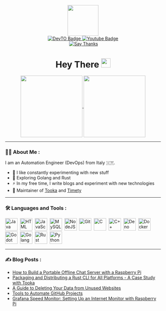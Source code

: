 <div id="header" align="center">
  <img src="https://media.giphy.com/media/2IudUHdI075HL02Pkk/giphy.gif" width="100"/>
  <div id="badges">
  <a href="https://dev.to/benji377">
    <img src="https://img.shields.io/badge/dev.to-black?style=for-the-badge&logo=devdotto&logoColor=black&color=white" alt="DevTO Badge"/>
  </a>
  <a href="https://www.youtube.com/@benji_377">
    <img src="https://img.shields.io/badge/YouTube-red?style=for-the-badge&logo=youtube&logoColor=white" alt="Youtube Badge"/>
  </a>
</div>
  <img src="https://komarev.com/ghpvc/?username=benji377&style=flat-square&color=blue" alt=""/>
  <a href="https://saythanks.io/to/Benji377">
    <img src="https://img.shields.io/badge/Say%20Thanks-!-1EAEDB.svg" alt="Say Thanks"/>
  </a>
  <h1>
  Hey There
  <img src="https://media.giphy.com/media/hvRJCLFzcasrR4ia7z/giphy.gif" width="30px"/>
</h1>
</div>
<div align="center">
  <a href="https://dev.to/benji377">
    <img height=200 align="center" src="https://github-readme-stats.vercel.app/api?username=benji377&theme=catppuccin_mocha" />
  </a>
  <a href="https://dev.to/benji377">
    <img height=200 align="center" src="https://github-readme-stats.vercel.app/api/top-langs?username=benji377&layout=compact&langs_count=8&theme=catppuccin_mocha&card_width=320" />
  </a>
</div>

---
### :man_technologist: About Me :
I am an Automation Engineer (DevOps) from Italy :it:.
- :telescope: I like constantly experimenting with new stuff
- :seedling: Exploring Golang and Rust
- :zap: In my free time, I write blogs and experiment with new technologies
- :rocket: Maintainer of [Tooka](https://github.com/Benji377/tooka) and [Timety](https://github.com/Benji377/Timety)
---

### :hammer_and_wrench: Languages and Tools :
<div>
  <img src="https://cdn.jsdelivr.net/gh/devicons/devicon@latest/icons/java/java-original.svg" title="Java" alt="Java" width="40" height="40"/>&nbsp;
  <img src="https://cdn.jsdelivr.net/gh/devicons/devicon@latest/icons/html5/html5-original.svg" title="HTML5" alt="HTML" width="40" height="40"/>&nbsp;
  <img src="https://cdn.jsdelivr.net/gh/devicons/devicon@latest/icons/javascript/javascript-original.svg" title="JavaScript" alt="JavaScript" width="40" height="40"/>&nbsp;
  <img src="https://cdn.jsdelivr.net/gh/devicons/devicon@latest/icons/mysql/mysql-original.svg" title="MySQL"  alt="MySQL" width="40" height="40"/>&nbsp;
  <img src="https://cdn.jsdelivr.net/gh/devicons/devicon@latest/icons/nodejs/nodejs-original.svg" title="NodeJS" alt="NodeJS" width="40" height="40"/>&nbsp;
  <img src="https://cdn.jsdelivr.net/gh/devicons/devicon@latest/icons/git/git-original.svg" title="Git" alt="Git" width="40" height="40"/>&nbsp;
  <img src="https://cdn.jsdelivr.net/gh/devicons/devicon@latest/icons/c/c-original.svg" title="C" alt="C" width="40" height="40"/>&nbsp;
  <img src="https://cdn.jsdelivr.net/gh/devicons/devicon@latest/icons/cplusplus/cplusplus-original.svg" title="C++" alt="C++" width="40" height="40"/>&nbsp;    
  <img src="https://cdn.jsdelivr.net/gh/devicons/devicon@latest/icons/denojs/denojs-original.svg" title="Deno" alt="Deno" width="40" height="40"/>&nbsp;
  <img src="https://cdn.jsdelivr.net/gh/devicons/devicon@latest/icons/docker/docker-original.svg" title="Docker" alt="Docker" width="40" height="40"/>&nbsp;
  <img src="https://cdn.jsdelivr.net/gh/devicons/devicon@latest/icons/godot/godot-original.svg" title="Godot" alt="Godot" width="40" height="40"/>&nbsp;
  <img src="https://cdn.jsdelivr.net/gh/devicons/devicon@latest/icons/go/go-original-wordmark.svg" title="Golang" alt="Golang" width="40" height="40"/>&nbsp;  
  <img src="https://cdn.jsdelivr.net/gh/devicons/devicon@latest/icons/rust/rust-original.svg" title="Rust" alt="Rust" width="40" height="40"/>&nbsp;
  <img src="https://cdn.jsdelivr.net/gh/devicons/devicon@latest/icons/python/python-original.svg" title="Python" alt="Python" width="40" height="40"/>
</div>

---
### :writing_hand: Blog Posts :
<!-- BLOG-POST-LIST:START -->
- [How to Build a Portable Offline Chat Server with a Raspberry Pi](https://dev.to/benji377/how-to-build-a-portable-offline-chat-server-with-a-raspberry-pi-156i)
- [Packaging and Distributing a Rust CLI for All Platforms - A Case Study with Tooka](https://dev.to/benji377/packaging-and-distributing-a-rust-cli-for-all-platforms-a-case-study-with-tooka-172)
- [A Guide to Deleting Your Data from Unused Websites](https://dev.to/benji377/a-guide-to-deleting-your-data-from-unused-websites-293d)
- [Tools to Automate GitHub Projects](https://dev.to/benji377/tools-to-automate-github-projects-2cbl)
- [Grafana Speed Monitor: Setting Up an Internet Monitor with Raspberry Pi](https://dev.to/benji377/grafana-speed-monitor-setting-up-an-internet-monitor-with-raspberry-pi-50jk)
<!-- BLOG-POST-LIST:END -->

<!-- Extracted from https://www.sitepoint.com/github-profile-readme/ -->
